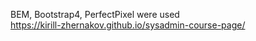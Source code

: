 BEM, Bootstrap4, PerfectPixel were used     
https://kirill-zhernakov.github.io/sysadmin-course-page/